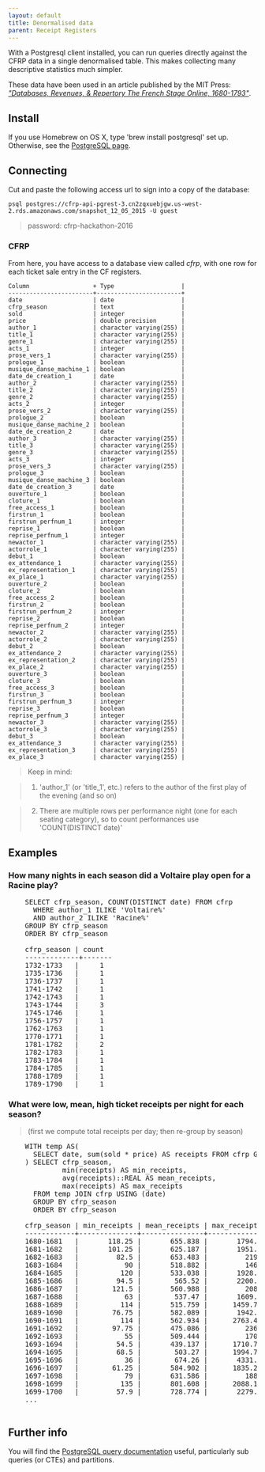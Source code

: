 ```yaml
---
layout: default
title: Denormalised data
parent: Receipt Registers
---
```


With a Postgresql client installed, you can run queries directly against the CFRP data in a single denormalised table.  This makes collecting many descriptive statistics much simpler.

These data have been used in an article published by the MIT Press: [*"Databases, Revenues, & Repertory
The French Stage Online, 1680-1793"*](https://cfrp.mitpress.mit.edu/).

## Install

If you use Homebrew on OS X, type 'brew install postgresql' set up. Otherwise, see the [PostgreSQL page](http://www.postgresql.org/download/).

## Connecting

Cut and paste the following access url to sign into a copy of the database:

`psql postgres://cfrp-api-pgrest-3.cn2zqxuebjgw.us-west-2.rds.amazonaws.com/snapshot_12_05_2015 -U guest`

> password: cfrp-hackathon-2016

### CFRP

From here, you have access to a database view called *cfrp*, with one row for each ticket sale entry in the CF registers.

    Column                  + Type                   |
    ------------------------+------------------------+
    date                    | date                   |
    cfrp_season             | text                   |
    sold                    | integer                |
    price                   | double precision       |
    author_1                | character varying(255) |
    title_1                 | character varying(255) |
    genre_1                 | character varying(255) |
    acts_1                  | integer                |
    prose_vers_1            | character varying(255) |
    prologue_1              | boolean                |
    musique_danse_machine_1 | boolean                |
    date_de_creation_1      | date                   |
    author_2                | character varying(255) |
    title_2                 | character varying(255) |
    genre_2                 | character varying(255) |
    acts_2                  | integer                |
    prose_vers_2            | character varying(255) |
    prologue_2              | boolean                |
    musique_danse_machine_2 | boolean                |
    date_de_creation_2      | date                   |
    author_3                | character varying(255) |
    title_3                 | character varying(255) |
    genre_3                 | character varying(255) |
    acts_3                  | integer                |
    prose_vers_3            | character varying(255) |
    prologue_3              | boolean                |
    musique_danse_machine_3 | boolean                |
    date_de_creation_3      | date                   |
    ouverture_1             | boolean                |
    cloture_1               | boolean                |
    free_access_1           | boolean                |
    firstrun_1              | boolean                |
    firstrun_perfnum_1      | integer                |
    reprise_1               | boolean                |
    reprise_perfnum_1       | integer                |
    newactor_1              | character varying(255) |
    actorrole_1             | character varying(255) |
    debut_1                 | boolean                |
    ex_attendance_1         | character varying(255) |
    ex_representation_1     | character varying(255) |
    ex_place_1              | character varying(255) |
    ouverture_2             | boolean                |
    cloture_2               | boolean                |
    free_access_2           | boolean                |
    firstrun_2              | boolean                |
    firstrun_perfnum_2      | integer                |
    reprise_2               | boolean                |
    reprise_perfnum_2       | integer                |
    newactor_2              | character varying(255) |
    actorrole_2             | character varying(255) |
    debut_2                 | boolean                |
    ex_attendance_2         | character varying(255) |
    ex_representation_2     | character varying(255) |
    ex_place_2              | character varying(255) |
    ouverture_3             | boolean                |
    cloture_3               | boolean                |
    free_access_3           | boolean                |
    firstrun_3              | boolean                |
    firstrun_perfnum_3      | integer                |
    reprise_3               | boolean                |
    reprise_perfnum_3       | integer                |
    newactor_3              | character varying(255) |
    actorrole_3             | character varying(255) |
    debut_3                 | boolean                |
    ex_attendance_3         | character varying(255) |
    ex_representation_3     | character varying(255) |
    ex_place_3              | character varying(255) |

> Keep in mind:

> 1. 'author_1' (or 'title_1', etc.) refers to the author of the first play of the evening (and so on)

> 2. There are multiple rows per performance night (one for each seating category), so to count performances use 'COUNT(DISTINCT date)'

## Examples

### How many nights in each season did a Voltaire play open for a Racine play?

<pre>
    SELECT cfrp_season, COUNT(DISTINCT date) FROM cfrp
      WHERE author_1 ILIKE 'Voltaire%'
      AND author_2 ILIKE 'Racine%'
    GROUP BY cfrp_season
    ORDER BY cfrp_season

    cfrp_season | count
    -------------+-------
    1732-1733   |     1
    1735-1736   |     1
    1736-1737   |     1
    1741-1742   |     1
    1742-1743   |     1
    1743-1744   |     3
    1745-1746   |     1
    1756-1757   |     1
    1762-1763   |     1
    1770-1771   |     1
    1781-1782   |     2
    1782-1783   |     1
    1783-1784   |     1
    1784-1785   |     1
    1788-1789   |     1
    1789-1790   |     1</pre>

### What were low, mean, high ticket receipts per night for each season?  
> (first we compute total receipts per day; then re-group by season)

<pre>
    WITH temp AS(
      SELECT date, sum(sold * price) AS receipts FROM cfrp GROUP BY date
    ) SELECT cfrp_season,
             min(receipts) AS min_receipts,
             avg(receipts)::REAL AS mean_receipts,
             max(receipts) AS max_receipts
      FROM temp JOIN cfrp USING (date)
      GROUP BY cfrp_season
      ORDER BY cfrp_season

    cfrp_season | min_receipts | mean_receipts | max_receipts
    ------------+--------------+---------------+--------------
    1680-1681   |       118.25 |       655.838 |       1794.5
    1681-1682   |       101.25 |       625.187 |       1951.5
    1682-1683   |         82.5 |       653.483 |         2191
    1683-1684   |           90 |       518.882 |         1468
    1684-1685   |          120 |       533.038 |       1928.5
    1685-1686   |         94.5 |        565.52 |       2200.5
    1686-1687   |        121.5 |       560.988 |         2085
    1687-1688   |           63 |        537.47 |       1609.5
    1688-1689   |          114 |       515.759 |      1459.75
    1689-1690   |        76.75 |       582.089 |       1942.5
    1690-1691   |          114 |       562.934 |      2763.45
    1691-1692   |        97.75 |       475.086 |         2367
    1692-1693   |           55 |       509.444 |         1707
    1693-1694   |         54.5 |       439.137 |      1710.75
    1694-1695   |         68.5 |        503.27 |      1994.75
    1695-1696   |           36 |        674.26 |       4331.5
    1696-1697   |        61.25 |       584.902 |      1835.25
    1697-1698   |           79 |       631.586 |         1882
    1698-1699   |          135 |       801.608 |      2088.15
    1699-1700   |         57.9 |       728.774 |       2279.1
    ...
    </pre>

## Further info

You will find the [PostgreSQL query documentation](http://www.postgresql.org/docs/9.5/static/sql-select.html) useful, particularly sub queries (or CTEs) and partitions.
